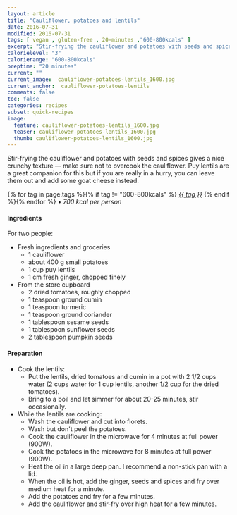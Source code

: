 ```yaml
---
layout: article
title: "Cauliflower, potatoes and lentils"
date: 2016-07-31
modified: 2016-07-31
tags: [ vegan , gluten-free , 20-minutes ,"600-800kcals" ]
excerpt: "Stir-frying the cauliflower and potatoes with seeds and spices gives a nice ..."
calorielevel: "3"
calorierange: "600-800kcals"
preptime: "20 minutes"
current: ""
current_image:  cauliflower-potatoes-lentils_1600.jpg
current_anchor:  cauliflower-potatoes-lentils
comments: false
toc: false
categories: recipes
subset: quick-recipes
image:
  feature: cauliflower-potatoes-lentils_1600.jpg
  teaser: cauliflower-potatoes-lentils_1600.jpg
  thumb: cauliflower-potatoes-lentils_1600.jpg
---
```




Stir-frying the cauliflower and potatoes with seeds and spices gives a nice crunchy texture &mdash; make sure not to overcook the cauliflower. Puy lentils are a great companion for this but if you are really in a hurry, you can leave them out and add some goat cheese instead.


{% for tag in page.tags %}{% if tag != "600-800kcals" %}&nbsp;<a class="post-tag" href="{{ site.url}}/tags/#{{ tag }}">_{{ tag }}_</a>&nbsp;{% endif %}{% endfor %} &bull;&nbsp;<em>700&nbsp;kcal&nbsp;per&nbsp;person</em>&nbsp;&nbsp;<a href="{{ site.url}}/tags/#600-800kcals"><img src="{{ site.url }}/images/battery_lvl_3.png" style="height:1.0em;"></a>

#### Ingredients

For two people:

- Fresh ingredients and groceries
  - 1 cauliflower
  - about 400 g small potatoes  
  - 1 cup puy lentils
  - 1 cm fresh ginger, chopped finely
- From the store cupboard
  - 2 dried tomatoes, roughly chopped
  - 1 teaspoon ground cumin
  - 1 teaspoon turmeric
  - 1 teaspoon ground coriander
  - 1 tablespoon sesame seeds
  - 1 tablespoon sunflower seeds
  - 2 tablespoon pumpkin seeds

#### Preparation

- Cook the lentils:
  - Put the lentils, dried tomatoes and cumin in a pot with 2 1/2 cups water (2 cups water for 1 cup lentils, another 1/2 cup for the dried tomatoes).
  - Bring to a boil and let simmer for about 20-25 minutes, stir occasionally.
- While the lentils are cooking:
  - Wash the cauliflower and cut into florets.
  - Wash but don't peel the potatoes.
  - Cook the cauliflower in the microwave for 4 minutes at full power (900W).
  - Cook the potatoes in the microwave for 8 minutes at full power (900W).
  - Heat the oil in a large deep pan. I recommend a non-stick pan with a lid.
  - When the oil is hot, add the ginger, seeds and spices and fry over medium heat for a minute.  
  - Add the potatoes and fry for a few minutes.
  - Add the cauliflower and stir-fry over high heat for a few minutes.  
